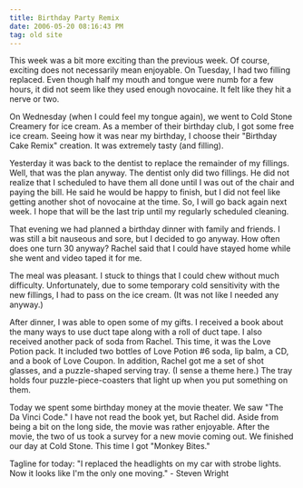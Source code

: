 ```yaml
---
title: Birthday Party Remix
date: 2006-05-20 08:16:43 PM
tag: old site
---
```


This week was a bit more exciting than the previous week. Of course, exciting does not necessarily mean enjoyable. On Tuesday, I had two filling replaced. Even though half my mouth and tongue were numb for a few hours, it did not seem like they used enough novocaine. It felt like they hit a nerve or two.

On Wednesday (when I could feel my tongue again), we went to Cold Stone Creamery for ice cream. As a member of their birthday club, I got some free ice cream. Seeing how it was near my birthday, I choose their "Birthday Cake Remix" creation. It was extremely tasty (and filling).

Yesterday it was back to the dentist to replace the remainder of my fillings. Well, that was the plan anyway. The dentist only did two fillings. He did not realize that I scheduled to have them all done until I was out of the chair and paying the bill. He said he would be happy to finish, but I did not feel like getting another shot of novocaine at the time. So, I will go back again next week. I hope that will be the last trip until my regularly scheduled cleaning.

That evening we had planned a birthday dinner with family and friends. I was still a bit nauseous and sore, but I decided to go anyway. How often does one turn 30 anyway? Rachel said that I could have stayed home while she went and video taped it for me.

The meal was pleasant. I stuck to things that I could chew without much difficulty. Unfortunately, due to some temporary cold sensitivity with the new fillings, I had to pass on the ice cream. (It was not like I needed any anyway.)

After dinner, I was able to open some of my gifts. I received a book about the many ways to use duct tape along with a roll of duct tape. I also received another pack of soda from Rachel. This time, it was the Love Potion pack. It included two bottles of Love Potion #6 soda, lip balm, a CD, and a book of Love Coupon. In addition, Rachel got me a set of shot glasses, and a puzzle-shaped serving tray. (I sense a theme here.) The tray holds four puzzle-piece-coasters that light up when you put something on them.

Today we spent some birthday money at the movie theater. We saw "The Da Vinci Code." I have not read the book yet, but Rachel did. Aside from being a bit on the long side, the movie was rather enjoyable. After the movie, the two of us took a survey for a new movie coming out. We finished our day at Cold Stone. This time I got "Monkey Bites."

Tagline for today: "I replaced the headlights on my car with strobe lights. Now it looks like I'm the only one moving." - Steven Wright
